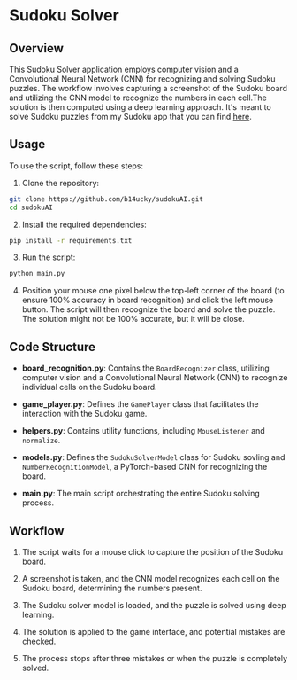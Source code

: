 # Sudoku Solver

## Overview

This Sudoku Solver application employs computer vision and a Convolutional Neural Network (CNN) for recognizing and solving Sudoku puzzles. The workflow involves capturing a screenshot of the Sudoku board and utilizing the CNN model to recognize the numbers in each cell.The solution is then computed using a deep learning approach. It's meant to solve Sudoku puzzles from my Sudoku app that you can find [here](https://github.com/b14ucky/sudoku-final-project).

## Usage

To use the script, follow these steps:

1. Clone the repository:
   
```bash
git clone https://github.com/b14ucky/sudokuAI.git
cd sudokuAI
```

2. Install the required dependencies:

```bash
pip install -r requirements.txt
```

3. Run the script:

```bash
python main.py
```

4. Position your mouse one pixel below the top-left corner of the board (to ensure 100% accuracy in board recognition) and click the left mouse button. The script will then recognize the board and solve the puzzle. The solution might not be 100% accurate, but it will be close.

## Code Structure

- **board_recognition.py**: Contains the `BoardRecognizer` class, utilizing computer vision and a Convolutional Neural Network (CNN) to recognize individual cells on the Sudoku board.

- **game_player.py**: Defines the `GamePlayer` class that facilitates the interaction with the Sudoku game.

- **helpers.py**: Contains utility functions, including `MouseListener` and `normalize`.

- **models.py**: Defines the `SudokuSolverModel` class for Sudoku sovling and `NumberRecognitionModel`, a PyTorch-based CNN for recognizing the board.

- **main.py**: The main script orchestrating the entire Sudoku solving process.

## Workflow

1. The script waits for a mouse click to capture the position of the Sudoku board.

2. A screenshot is taken, and the CNN model recognizes each cell on the Sudoku board, determining the numbers present.

3. The Sudoku solver model is loaded, and the puzzle is solved using deep learning.

4. The solution is applied to the game interface, and potential mistakes are checked.

5. The process stops after three mistakes or when the puzzle is completely solved.
